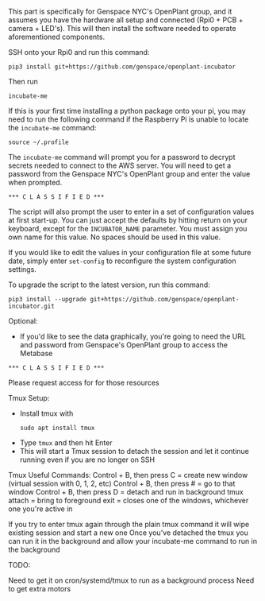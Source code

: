 This part is specifically for Genspace NYC's OpenPlant group, and it assumes you have the hardware all setup and connected (Rpi0 + PCB + camera + LED's).
This will then install the software needed to operate aforementioned components. 

SSH onto your Rpi0 and run this command:

```
pip3 install git+https://github.com/genspace/openplant-incubator
```

Then run 
```
incubate-me
```

If this is your first time installing a python package onto your pi, you may need to run the following command if the Raspberry Pi is unable to locate the `incubate-me` command:

```
source ~/.profile
```

The `incubate-me` command will prompt you for a password to decrypt secrets needed to connect to the AWS server. You will need to get a password from the Genspace NYC's OpenPlant group and enter the value when prompted.

```
*** C L A S S I F I E D ***
```

The script will also prompt the user to enter in a set of configuration values at first start-up. You can just accept the defaults by hitting return on your keyboard, except for the `INCUBATOR_NAME` parameter. You must assign you own name for this value. No spaces should be used in this value. 

If you would like to edit the values in your configuration file at some future date, simply enter `set-config` to reconfigure the system configuration settings.

To upgrade the script to the latest version, run this command:

```
pip3 install --upgrade git+https://github.com/genspace/openplant-incubator.git
```

Optional:
- If you'd like to see the data graphically, you're going to need the URL and password from Genspace's OpenPlant group to access the Metabase 
```
*** C L A S S I F I E D ***
```

Please request access for for those resources

Tmux Setup:
- Install tmux with 
  ```
  sudo apt install tmux
  ```
- Type ```tmux``` and then hit Enter
- This will start a Tmux session to detach the session and let it continue running even if you are no longer on SSH

Tmux Useful Commands:
Control + B, then press C = create new window (virtual session with 0, 1, 2, etc)
Control + B, then press # = go to that window
Control + B, then press D = detach and run in background
tmux attach = bring to foreground
exit = closes one of the windows, whichever one you're active in

If you try to enter tmux again through the plain tmux command it will wipe existing session and start a new one
Once you've detached the tmux you can run it in the background and allow your incubate-me command to run in the background

TODO:

Need to get it on cron/systemd/tmux to run as a background process
Need to get extra motors

